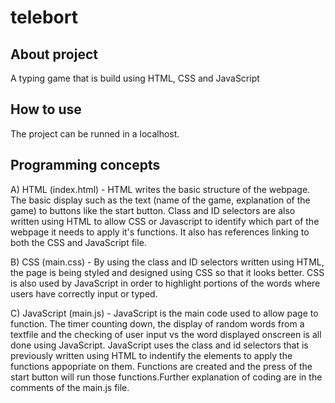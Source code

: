 # telebort
## About project
A typing game that is build using HTML, CSS and JavaScript

## How to use
The project can be runned in a localhost.

## Programming concepts
A) HTML (index.html) - HTML writes the basic structure of the webpage. The basic display such as the text (name of the game, explanation of the game) to buttons like the start button. Class and ID selectors are also written using HTML to allow CSS or Javascript to identify which part of the webpage it needs to apply it's functions. It also has references linking to both the CSS and JavaScript file.

B) CSS (main.css) - By using the class and ID selectors written using HTML, the page is being styled and designed using CSS so that it looks better. CSS is also used by JavaScript in order to highlight portions of the words where users have correctly input or typed.

C) JavaScript (main.js) - JavaScript is the main code used to allow page to function. The timer counting down, the display of random words from a textfile and the checking of user input vs the word displayed onscreen is all done using JavaScript. JavaScript uses the class and id selectors that is previously written using HTML to indentify the elements to apply the functions appopriate on them. Functions are created and the press of the start button will run those functions.Further explanation of coding are in the comments of the main.js file. 
